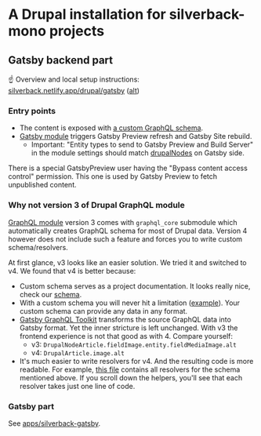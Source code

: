 # A Drupal installation for silverback-mono projects

## Gatsby backend part

☝️ Overview and local setup instructions: [silverback.netlify.app/drupal/gatsby](https://silverback.netlify.app/drupal/gatsby) ([alt](../silverback-website/docs/drupal/gatsby.mdx))

### Entry points

- The content is exposed with [a custom GraphQL schema](./web/modules/custom/silverback_gatsby).
- [Gatsby module](https://www.drupal.org/project/gatsby) triggers Gatsby Preview refresh and Gatsby Site rebuild.
  - Important: "Entity types to send to Gatsby Preview and Build Server" in the module settings should match [drupalNodes](../silverback-gatsby/src/gatsby-node-helpers/drupal-nodes.ts) on Gatsby side.

There is a special GatsbyPreview user having the "Bypass content access control" permission. This one is used by Gatsby Preview to fetch unpublished content.

### Why not version 3 of Drupal GraphQL module

[GraphQL module](https://www.drupal.org/project/graphql) version 3 comes with `graphql_core` submodule which automatically creates GraphQL schema for most of Drupal data. Version 4 however does not include such a feature and forces you to write custom schema/resolvers.

At first glance, v3 looks like an easier solution. We tried it and switched to v4. We found that v4 is better because:

- Custom schema serves as a project documentation. It looks really nice, check our [schema](./web/modules/custom/silverback_gatsby/graphql/silverback_gatsby.graphqls).
- With a custom schema you will never hit a limitation ([example](https://github.com/gatsbyjs/gatsby-graphql-toolkit/issues/25)). Your custom schema can provide any data in any format.
- [Gatsby GraphQL Toolkit](https://github.com/gatsbyjs/gatsby-graphql-toolkit) transforms the source GraphQL data into Gatsby format. Yet the inner stricture is left unchanged. With v3 the frontend experience is not that good as with 4. Compare yourself:
  - v3: `DrupalNodeArticle.fieldImage.entity.fieldMediaImage.alt`
  - v4: `DrupalArticle.image.alt`
- It's much easier to write resolvers for v4. And the resulting code is more readable. For example, [this file](./web/modules/custom/silverback_gatsby/src/Plugin/GraphQL/Schema/SilverbackGatsbySchema.php) contains all resolvers for the schema mentioned above. If you scroll down the helpers, you'll see that each resolver takes just one line of code.

### Gatsby part

See [apps/silverback-gatsby](../silverback-gatsby).
